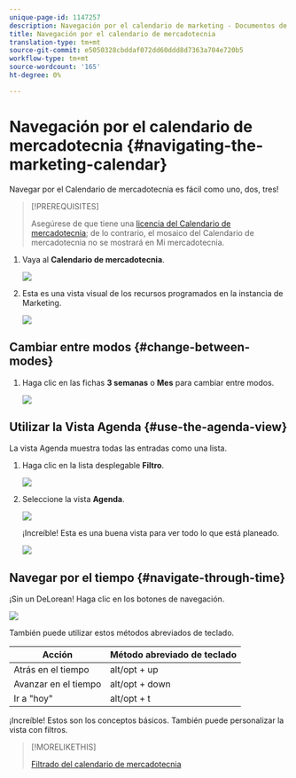 ```yaml
---
unique-page-id: 1147257
description: Navegación por el calendario de marketing - Documentos de marketing - Documentación del producto
title: Navegación por el calendario de mercadotecnia
translation-type: tm+mt
source-git-commit: e5050328cbddaf072dd60ddd8d7363a704e720b5
workflow-type: tm+mt
source-wordcount: '165'
ht-degree: 0%

---
```



# Navegación por el calendario de mercadotecnia {#navigating-the-marketing-calendar}

Navegar por el Calendario de mercadotecnia es fácil como uno, dos, tres!

>[!PREREQUISITES]
>
>Asegúrese de que tiene una [licencia del Calendario de mercadotecnia](/help/marketo/product-docs/core-marketo-concepts/marketing-calendar/understanding-the-calendar/issue-revoke-a-marketing-calendar-license.md); de lo contrario, el mosaico del Calendario de mercadotecnia no se mostrará en Mi mercadotecnia.

1. Vaya al **Calendario de mercadotecnia**.

   ![](assets/2017-05-10-15-30-47.png)

1. Esta es una vista visual de los recursos programados en la instancia de Marketing.

   ![](assets/image2014-9-15-16-3a44-3a22.png)

## Cambiar entre modos {#change-between-modes}

1. Haga clic en las fichas **3 semanas** o **Mes** para cambiar entre modos.

   ![](assets/image2014-9-15-16-3a46-3a16.png)

## Utilizar la Vista Agenda {#use-the-agenda-view}

La vista Agenda muestra todas las entradas como una lista.

1. Haga clic en la lista desplegable **Filtro**.

   ![](assets/image2014-9-26-10-3a29-3a6.png)

1. Seleccione la vista **Agenda**.

   ![](assets/image2014-9-26-10-3a29-3a36.png)

   ¡Increíble! Esta es una buena vista para ver todo lo que está planeado.

   ![](assets/image2014-9-26-10-3a30-3a9.png)

## Navegar por el tiempo {#navigate-through-time}

¡Sin un DeLorean! Haga clic en los botones de navegación.

![](assets/image2014-9-26-10-3a31-3a25.png)

También puede utilizar estos métodos abreviados de teclado.

| Acción | Método abreviado de teclado |
|---|---|
| Atrás en el tiempo | alt/opt + up |
| Avanzar en el tiempo | alt/opt + down |
| Ir a &quot;hoy&quot; | alt/opt + t |

¡Increíble! Estos son los conceptos básicos. También puede personalizar la vista con filtros.

>[!MORELIKETHIS]
>
>[Filtrado del calendario de mercadotecnia](/help/marketo/product-docs/core-marketo-concepts/marketing-calendar/working-with-the-calendar/filtering-the-marketing-calendar.md)
